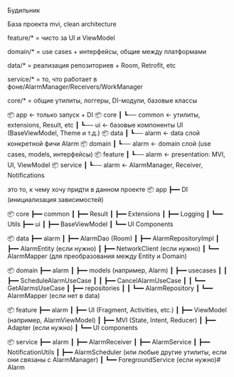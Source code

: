 Будильник

База проекта mvi, clean architecture

feature/* = чисто за UI и ViewModel 

domain/* = use cases + интерфейсы, общие между платформами

data/* = реализация репозиториев + Room, Retrofit, etc

service/* = то, что работает в фоне/AlarmManager/Receivers/WorkManager

core/* = общие утилиты, логгеры, DI-модули, базовые классы

📦 app                 ← только запуск + DI
📦 core
┃  ┗── common         ← утилиты, extensions, Result, etc
┃  ┗── ui             ← базовые компоненты UI (BaseViewModel, Theme и т.д.)
📦 data
┃  ┗── alarm          ← data слой конкретной фичи Alarm
📦 domain
┃  ┗── alarm          ← domain слой (use cases, models, интерфейсы)
📦 feature
┃  ┗── alarm          ← presentation: MVI, UI, ViewModel
📦 service
┃  ┗── alarm          ← AlarmManager, Receiver, Notifications

это то, к чему хочу придти в данном проекте
📦 app
┣━━ DI (инициализация зависимостей)

📦 core
┣━━ common
┃    ┣━━ Result
┃    ┣━━ Extensions
┃    ┣━━ Logging
┃    ┗━━ Utils
┣━━ ui
┃    ┣━━ BaseViewModel
┃    ┗━━ UI Components

📦 data
┣━━ alarm
┃    ┣━━ AlarmDao (Room)
┃    ┣━━ AlarmRepositoryImpl
┃    ┣━━ AlarmEntity (если нужно)
┃    ┣━━ NetworkClient (если нужно)
┃    ┗━━ AlarmMapper (для преобразования между Entity и Domain)

📦 domain
┣━━ alarm
┃    ┣━━ models (например, Alarm)
┃    ┣━━ usecases
┃    ┃    ┣━━ ScheduleAlarmUseCase
┃    ┃    ┣━━ CancelAlarmUseCase
┃    ┃    ┗━━ GetAlarmsUseCase
┃    ┣━━ repositories
┃    ┃    ┗━━ AlarmRepository
┃    ┗━━ AlarmMapper (если нет в data)

📦 feature
┣━━ alarm
┃    ┣━━ UI (Fragment, Activities, etc.)
┃    ┣━━ ViewModel (например, AlarmViewModel)
┃    ┣━━ MVI (State, Intent, Reducer)
┃    ┣━━ Adapter (если нужно)
┃    ┗━━ UI components

📦 service
┣━━ alarm
┃    ┣━━ AlarmReceiver
┃    ┣━━ AlarmService
┃    ┣━━ NotificationUtils
┃    ┣━━ AlarmScheduler (или любые другие утилиты, если они связаны с AlarmManager)
┃    ┗━━ ForegroundService (если нужно)#   A l a r m  
 